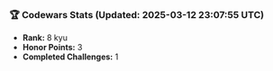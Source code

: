 ### 🏆 Codewars Stats (Updated: 2025-03-12 23:07:55 UTC)

- **Rank:** 8 kyu
- **Honor Points:** 3
- **Completed Challenges:** 1
